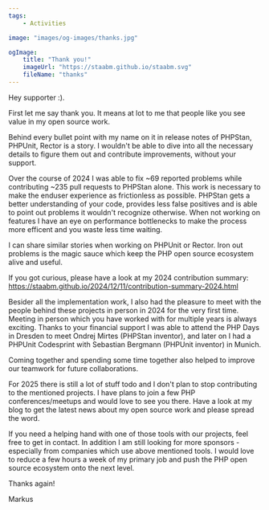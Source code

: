 ```yaml
---
tags:
    - Activities

image: "images/og-images/thanks.jpg"

ogImage:
    title: "Thank you!"
    imageUrl: "https://staabm.github.io/staabm.svg"
    fileName: "thanks"
---
```


Hey supporter :).

First let me say thank you.
It means at lot to me that people like you see value in my open source work.

Behind every bullet point with my name on it in release notes of PHPStan, PHPUnit, Rector is a story.
I wouldn't be able to dive into all the necessary details to figure them out and contribute improvements, without your support.

Over the course of 2024 I was able to fix ~69 reported problems while contributing ~235 pull requests to PHPStan alone.
This work is necessary to make the enduser experience as frictionless as possible.
PHPStan gets a better understanding of your code, provides less false positives and is able to point out problems it wouldn't recognize otherwise.
When not working on features I have an eye on performance bottlenecks to make the process more efficent and you waste less time waiting.

I can share similar stories when working on PHPUnit or Rector.
Iron out problems is the magic sauce which keep the PHP open source ecosystem alive and useful.

If you got curious, please have a look at my 2024 contribution summary:
https://staabm.github.io/2024/12/11/contribution-summary-2024.html

Besider all the implementation work, I also had the pleasure to meet with the people behind these projects in person in 2024 for the very first time.
Meeting in person which you have worked with for multiple years is always exciting.
Thanks to your financial support I was able to attend the PHP Days in Dresden to meet Ondrej Mirtes (PHPStan inventor),
and later on I had a PHPUnit Codesprint with Sebastian Bergmann (PHPUnit inventor) in Munich.

Coming together and spending some time together also helped to improve our teamwork for future collaborations.

For 2025 there is still a lot of stuff todo and I don't plan to stop contributing to the mentioned projects.
I have plans to join a few PHP conferences/meetups and would love to see you there.
Have a look at my blog to get the latest news about my open source work and please spread the word.

If you need a helping hand with one of those tools with our projects, feel free to get in contact.
In addition I am still looking for more sponsors - especially from companies which use above mentioned tools.
I would love to reduce a few hours a week of my primary job and push the PHP open source ecosystem onto the next level.

Thanks again!

Markus
